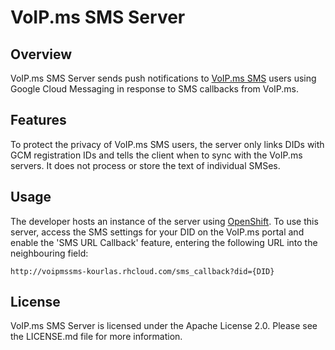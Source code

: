 # VoIP.ms SMS Server #

## Overview ##

VoIP.ms SMS Server sends push notifications to [VoIP.ms SMS](https://github.com/michaelkourlas/voipms-sms-client) users
using Google Cloud Messaging in response to SMS callbacks from VoIP.ms.

## Features ##

To protect the privacy of VoIP.ms SMS users, the server only links DIDs with GCM registration IDs and tells the client 
when to sync with the VoIP.ms servers. It does not process or store the text of individual SMSes.

## Usage ##

The developer hosts an instance of the server using [OpenShift](https://voipmssms-kourlas.rhcloud.com/). To use this
server, access the SMS settings for your DID on the VoIP.ms portal and enable the \'SMS URL Callback\' feature, entering
the following URL into the neighbouring field:

    http://voipmssms-kourlas.rhcloud.com/sms_callback?did={DID}

## License ##

VoIP.ms SMS Server is licensed under the Apache License 2.0. Please see the LICENSE.md file for more information.
